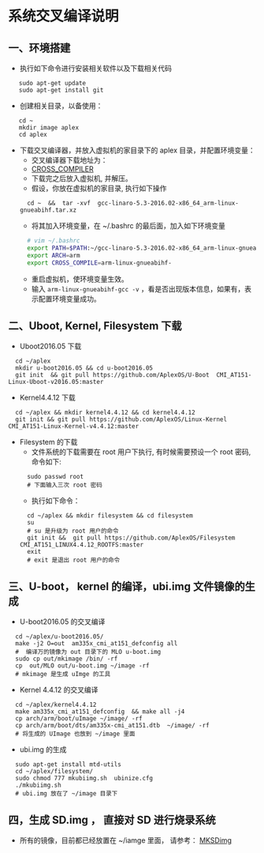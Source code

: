 # 系统交叉编译说明

## 一、环境搭建

* 执行如下命令进行安装相关软件以及下载相关代码
````shell
   sudo apt-get update
   sudo apt-get install git
````
* 创建相关目录，以备使用：
````shell
   cd ~
   mkdir image aplex
   cd aplex
````
* 下载交叉编译器，并放入虚拟机的家目录下的 aplex 目录，并配置环境变量：
    * 交叉编译器下载地址为：
  	* [CROSS_COMPILER](https://releases.linaro.org/components/toolchain/binaries/5.3-2016.02/arm-linux-gnueabihf/gcc-linaro-5.3-2016.02-x86_64_arm-linux-gnueabihf.tar.xz)
    * 下载完之后放入虚拟机, 并解压。
    * 假设，你放在虚拟机的家目录, 执行如下操作
    ```shell
      cd ~  &&  tar -xvf  gcc-linaro-5.3-2016.02-x86_64_arm-linux-gnueabihf.tar.xz
    ```
    * 将其加入环境变量，在 ~/.bashrc 的最后面，加入如下环境变量
    ```sh
      # vim ~/.bashrc
      export PATH=$PATH:~/gcc-linaro-5.3-2016.02-x86_64_arm-linux-gnueabihf/bin/
      export ARCH=arm
      export CROSS_COMPILE=arm-linux-gnueabihf-
    ```
    * 重启虚拟机，使环境变量生效。
    * 输入 `arm-linux-gnueabihf-gcc -v` ，看是否出现版本信息，如果有，表示配置环境变量成功。

## 二、Uboot, Kernel, Filesystem 下载
* Uboot2016.05 下载
```shell
  cd ~/aplex
  mkdir u-boot2016.05 && cd u-boot2016.05
  git init  && git pull https://github.com/AplexOS/U-Boot  CMI_AT151-Linux-Uboot-v2016.05:master
```
* Kernel4.4.12 下载
```shell
  cd ~/aplex && mkdir kernel4.4.12 && cd kernel4.4.12
  git init && git pull https://github.com/AplexOS/Linux-Kernel  CMI_AT151-Linux-Kernel-v4.4.12:master
```

* Filesystem 的下载
  *  文件系统的下载需要在 root 用户下执行, 有时候需要预设一个 root 密码, 命令如下:
  ```shell
    sudo passwd root
    # 下面输入三次 root 密码
  ```
  * 执行如下命令：
  ```shell
    cd ~/aplex && mkdir filesystem && cd filesystem
    su
    # su 是升级为 root 用户的命令
    git init &&  git pull https://github.com/AplexOS/Filesystem  CMI_AT151_LINUX4.4.12_ROOTFS:master
    exit
    # exit 是退出 root 用户的命令
  ```

## 三、U-boot， kernel 的编译，ubi.img 文件镜像的生成
*  U-boot2016.05 的交叉编译
```shell
  cd ~/aplex/u-boot2016.05/
  make -j2 O=out  am335x_cmi_at151_defconfig all
  #  编译万的镜像为 out 目录下的 MLO u-boot.img
  sudo cp out/mkimage /bin/ -rf
  cp  out/MLO out/u-boot.img ~/image -rf
  # mkimage 是生成 uImge 的工具
```
* Kernel 4.4.12 的交叉编译
```shell
  cd ~/aplex/kernel4.4.12
  make am335x_cmi_at151_defconfig  && make all -j4
  cp arch/arm/boot/uImage ~/image/ -rf
  cp arch/arm/boot/dts/am335x-cmi_at151.dtb  ~/image/ -rf
  # 将生成的 UImage 也放到 ~/image 里面
```
* ubi.img 的生成
```shell
  sudo apt-get install mtd-utils
  cd ~/aplex/filesystem/
  sudo chmod 777 mkubiimg.sh  ubinize.cfg
  ./mkubiimg.sh
  # ubi.img 放在了 ~/image 目录下
```
## 四，生成 SD.img ， 直接对 SD 进行烧录系统
* 所有的镜像，目前都已经放置在 ~/iamge 里面， 请参考：
  [MKSDimg](MkSDimg.md)
